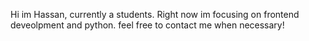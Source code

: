 Hi im Hassan, currently a students. Right now im focusing on frontend deveolpment and python. feel free to contact me when necessary!

<!--- 
HassanM007/HassanM007 is a ✨ special ✨ repository because its `README.md` (this file) appears on your GitHub profile.
You can click the Preview link to take a look at your changes.
--->
